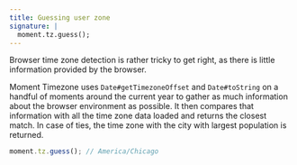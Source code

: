 ```yaml
---
title: Guessing user zone
signature: |
  moment.tz.guess();
---
```



Browser time zone detection is rather tricky to get right, as there is little information provided by the browser.

Moment Timezone uses `Date#getTimezoneOffset` and `Date#toString` on a handful of moments around the current year to gather as much information about the browser environment as possible. It then compares that information with all the time zone data loaded and returns the closest match. In case of ties, the time zone with the city with largest population is returned.

```js
moment.tz.guess(); // America/Chicago
```
